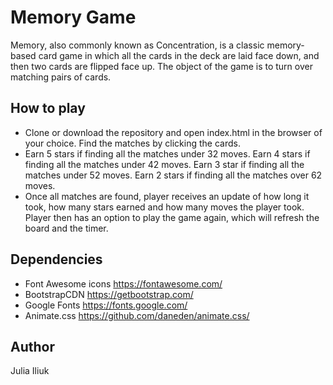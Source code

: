 # Memory Game
Memory, also commonly known as Concentration, is a classic memory-based card game in which all the cards in the deck are laid face down, and then two cards are flipped face up. The object of the game is to turn over matching pairs of cards.

## How to play
* Clone or download the repository and open index.html in the browser of your choice. Find the matches by clicking the cards.
* Earn 5 stars if finding all the matches under 32 moves. Earn 4 stars if finding all the matches under 42 moves. Earn 3 star if finding all the matches under 52 moves. Earn 2 stars if finding all the matches over 62 moves.
* Once all matches are found, player receives an update of how long it took, how many stars earned and how many moves the player took. Player then has an option to play the game again, which will refresh the board and the timer.

## Dependencies
* Font Awesome icons https://fontawesome.com/
* BootstrapCDN https://getbootstrap.com/
* Google Fonts https://fonts.google.com/
* Animate.css https://github.com/daneden/animate.css/

## Author
Julia Iliuk
